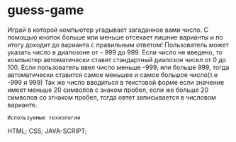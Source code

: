 # guess-game
Играй в которой компьютер угадывает загаданное вами число. С помощью кнопок больше или меньше отсекает лишние варианты и по итогу доходит до варианта с правильным ответом!
Пользователь может указать число в диапозоне от - 999 до 999.
Если число не введено, то компьютер автоматически ставит стандартный диапозон чисел от 0 до 100.
Если пользователь ввел число меньше -999, или больше 999, тогда автоматически ставится самое меньшее и самое большое число(т.е -999 и 999)
Так же число вводиться в текстовой форме если значение имеет меньше 20 символов с знаком пробел, если же больше 20 символов со згнаком пробел, тогда овтет записывается в числовом варианте.
~~~
Используемые технологии
~~~
HTML;
CSS;
JAVA-SCRIPT;

